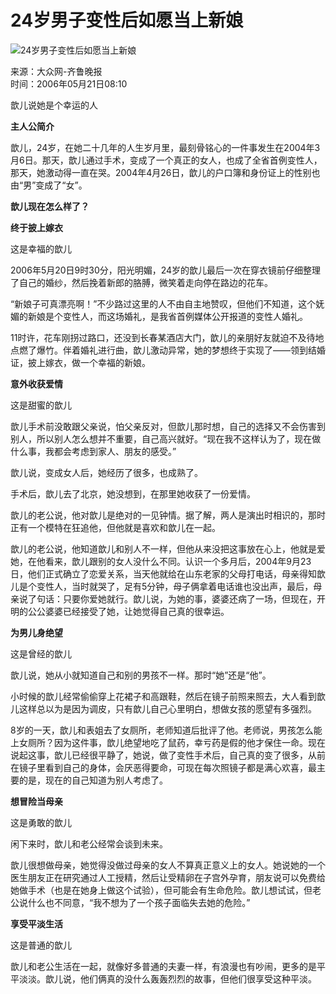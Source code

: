 # 24岁男子变性后如愿当上新娘

![24岁男子变性后如愿当上新娘](http://image2.sina.com.cn/dy/s/2006-05-21/cd59bc6db392f71864bd52dd88f72e0e.jpg)

来源：大众网-齐鲁晚报  
时间：2006年05月21日08:10  

歆儿说她是个幸运的人

**主人公简介**

歆儿，24岁，在她二十几年的人生岁月里，最刻骨铭心的一件事发生在2004年3月6日。那天，歆儿通过手术，变成了一个真正的女人，也成了全省首例变性人，那天，她激动得一直在哭。2004年4月26日，歆儿的户口簿和身份证上的性别也由“男”变成了“女”。

**歆儿现在怎么样了？**

**终于披上嫁衣**

这是幸福的歆儿

2006年5月20日9时30分，阳光明媚，24岁的歆儿最后一次在穿衣镜前仔细整理了自己的婚纱，然后挽着新郎的胳膊，微笑着走向停在路边的花车。

“新娘子可真漂亮啊！”不少路过这里的人不由自主地赞叹，但他们不知道，这个妩媚的新娘是个变性人，而这场婚礼，是我省首例媒体公开报道的变性人婚礼。

11时许，花车刚拐过路口，还没到长春某酒店大门，歆儿的亲朋好友就迫不及待地点燃了爆竹。伴着婚礼进行曲，歆儿激动异常，她的梦想终于实现了——领到结婚证，披上嫁衣，做一个幸福的新娘。

**意外收获爱情**

这是甜蜜的歆儿

歆儿手术前没敢跟父亲说，怕父亲反对，但歆儿那时想，自己的选择又不会伤害到别人，所以别人怎么想并不重要，自己高兴就好。“现在我不这样认为了，现在做什么事，我都会考虑到家人、朋友的感受。”

歆儿说，变成女人后，她经历了很多，也成熟了。

手术后，歆儿去了北京，她没想到，在那里她收获了一份爱情。

歆儿的老公说，他对歆儿是绝对的一见钟情。据了解，两人是演出时相识的，那时正有一个模特在狂追他，但他就是喜欢和歆儿在一起。

歆儿的老公说，他知道歆儿和别人不一样，但他从来没把这事放在心上，他就是爱她，在他看来，歆儿跟别的女人没什么不同。认识一个多月后，2004年9月23日，他们正式确立了恋爱关系，当天他就给在山东老家的父母打电话，母亲得知歆儿是个变性人，当时就哭了，足有5分钟，母子俩拿着电话谁也没出声，最后，母亲说了句话：只要你爱她就行。歆儿说，为她的事，婆婆还病了一场，但现在，开明的公公婆婆已经接受了她，让她觉得自己真的很幸运。

**为男儿身绝望**

这是曾经的歆儿

歆儿说，她从小就知道自己和别的男孩不一样。那时“她”还是“他”。

小时候的歆儿经常偷偷穿上花裙子和高跟鞋，然后在镜子前照来照去，大人看到歆儿这样总以为是因为调皮，只有歆儿自己心里明白，想做女孩的愿望有多强烈。

8岁的一天，歆儿和表姐去了女厕所，老师知道后批评了他。老师说，男孩怎么能上女厕所？因为这件事，歆儿绝望地吃了鼠药，幸亏药是假的他才保住一命。现在说起这事，歆儿已经很平静了，她说，做了变性手术后，自己真的变了很多，从前在镜子里看到自己的身体，会厌恶得要命，可现在每次照镜子都是满心欢喜，最主要的是，现在的自己知道为别人考虑了。

**想冒险当母亲**

这是勇敢的歆儿

闲下来时，歆儿和老公经常会谈到未来。

歆儿很想做母亲，她觉得没做过母亲的女人不算真正意义上的女人。她说她的一个医生朋友正在研究通过人工授精，然后让受精卵在子宫外孕育，朋友说可以免费给她做手术（也是在她身上做这个试验），但可能会有生命危险。歆儿想试试，但老公说什么也不同意，“我不想为了一个孩子面临失去她的危险。”

**享受平淡生活**

这是普通的歆儿

歆儿和老公生活在一起，就像好多普通的夫妻一样，有浪漫也有吵闹，更多的是平平淡淡。歆儿说，他们俩真的没什么轰轰烈烈的故事，但他们很享受这种平淡。